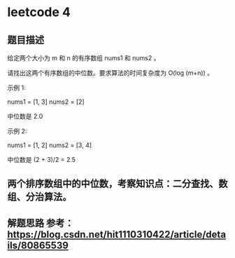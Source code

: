 # leetcode 4
## 题目描述

给定两个大小为 m 和 n 的有序数组 nums1 和 nums2 。

请找出这两个有序数组的中位数。要求算法的时间复杂度为 O(log (m+n)) 。

示例 1:

nums1 = [1, 3]
nums2 = [2]

中位数是 2.0

示例 2:

nums1 = [1, 2]
nums2 = [3, 4]

中位数是 (2 + 3)/2 = 2.5


## 两个排序数组中的中位数，考察知识点：二分查找、数组、分治算法。
## 解题思路 参考：https://blog.csdn.net/hit1110310422/article/details/80865539
